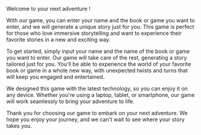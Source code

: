 Welcome to your next adventure !

With our game, you can enter your name and the book or game you want to enter, and we will generate a unique story just for you. This game is perfect for those who love immersive storytelling and want to experience their favorite stories in a new and exciting way.

To get started, simply input your name and the name of the book or game you want to enter. Our game will take care of the rest, generating a story tailored just for you. You'll be able to experience the world of your favorite book or game in a whole new way, with unexpected twists and turns that will keep you engaged and entertained.

We designed this game with the latest technology, so you can enjoy it on any device. Whether you're using a laptop, tablet, or smartphone, our game will work seamlessly to bring your adventure to life.

Thank you for choosing our game to embark on your next adventure. We hope you enjoy your journey, and we can't wait to see where your story takes you.

